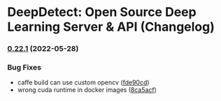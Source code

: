 # DeepDetect: Open Source Deep Learning Server & API (Changelog)

### [0.22.1](https://github.com/jolibrain/deepdetect/compare/v0.22.0...v0.22.1) (2022-05-28)


### Bug Fixes

* caffe build can use custom opencv ([fde90cd](https://github.com/jolibrain/deepdetect/commit/fde90cdeca1b1f911c64f6cc91b2c2d055429dad))
* wrong cuda runtime in docker images ([8ca5acf](https://github.com/jolibrain/deepdetect/commit/8ca5acf5f9bd0cf46de859fd3100d969eb892bdc))
